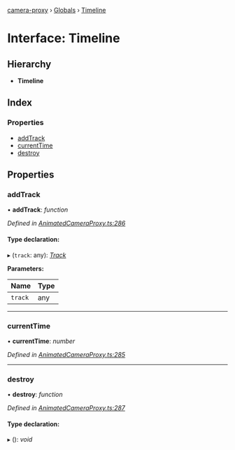[camera-proxy](../README.md) › [Globals](../globals.md) › [Timeline](timeline.md)

# Interface: Timeline

## Hierarchy

* **Timeline**

## Index

### Properties

* [addTrack](timeline.md#addtrack)
* [currentTime](timeline.md#currenttime)
* [destroy](timeline.md#destroy)

## Properties

###  addTrack

• **addTrack**: *function*

*Defined in [AnimatedCameraProxy.ts:286](https://github.com/alibaba/camera-proxy/blob/c7a10a1/src/AnimatedCameraProxy.ts#L286)*

#### Type declaration:

▸ (`track`: any): *[Track](track.md)*

**Parameters:**

Name | Type |
------ | ------ |
`track` | any |

___

###  currentTime

• **currentTime**: *number*

*Defined in [AnimatedCameraProxy.ts:285](https://github.com/alibaba/camera-proxy/blob/c7a10a1/src/AnimatedCameraProxy.ts#L285)*

___

###  destroy

• **destroy**: *function*

*Defined in [AnimatedCameraProxy.ts:287](https://github.com/alibaba/camera-proxy/blob/c7a10a1/src/AnimatedCameraProxy.ts#L287)*

#### Type declaration:

▸ (): *void*
